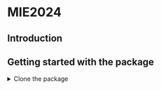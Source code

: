 # MIE2024

## Introduction

## Getting started with the package

<details>
<summary>Clone the package </summary>
Common git clone: 

``` 
git clone https://github.com/DataIMLabs/MIE2024/
```
GitHUB CLI:

``` 
gh repo clone DataIMLabs/MIE2024
```
</summary> 

<details>
<summary>Install package requirements (if needed)</summary>

``` R

```

</details>